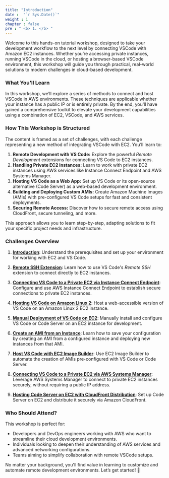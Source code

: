 ```yaml
---
title: "Introduction"
date :  "`r Sys.Date()`" 
weight : 1 
chapter : false
pre : " <b> 1. </b> "
---
```

Welcome to this hands-on tutorial workshop, designed to take your development workflow to the next level by connecting VSCode with Amazon EC2 instances. Whether you’re accessing private instances, running VSCode in the cloud, or hosting a browser-based VSCode environment, this workshop will guide you through practical, real-world solutions to modern challenges in cloud-based development.  

### What You’ll Learn  
In this workshop, we’ll explore a series of methods to connect and host VSCode in AWS environments. These techniques are applicable whether your instance has a public IP or is entirely private. By the end, you'll have gained a comprehensive toolkit to elevate your development capabilities using a combination of EC2, VSCode, and AWS services.  

### How This Workshop is Structured  
The content is framed as a set of challenges, with each challenge representing a new method of integrating VSCode with EC2. You’ll learn to:  
1. **Remote Development with VS Code:** Explore the powerful *Remote Development* extensions for connecting VS Code to EC2 instances.  
2. **Handling Private EC2 Instances:** Learn to work with private EC2 instances using AWS services like Instance Connect Endpoint and AWS Systems Manager.  
3. **Hosting VS Code as a Web App:** Set up VS Code or its open-source alternative (Code Server) as a web-based development environment.  
4. **Building and Deploying Custom AMIs:** Create Amazon Machine Images (AMIs) with pre-configured VS Code setups for fast and consistent deployments.  
5. **Securing Remote Access:** Discover how to secure remote access using CloudFront, secure tunneling, and more.

This approach allows you to learn step-by-step, adapting solutions to fit your specific project needs and infrastructure.  

### Challenges Overview  

1. **[Introduction](https://thongnguyendt.github.io/Unlocking-Remote-AWS-Development-Using-VS-Code-with-EC2-An-Alternative-to-Cloud9/1.introduction/)**: Understand the prerequisites and set up your environment for working with EC2 and VS Code.

2. **[Remote SSH Extension](https://thongnguyendt.github.io/Unlocking-Remote-AWS-Development-Using-VS-Code-with-EC2-An-Alternative-to-Cloud9/2.remote-ssh/)**: Learn how to use VS Code's *Remote SSH* extension to connect directly to EC2 instances.

3. **[Connecting VS Code to a Private EC2 via Instance Connect Endpoint](https://thongnguyendt.github.io/Unlocking-Remote-AWS-Development-Using-VS-Code-with-EC2-An-Alternative-to-Cloud9/3.ec2_instance_connect/)**: Configure and use AWS Instance Connect Endpoint to establish secure connections to private EC2 instances.

4. **[Hosting VS Code on Amazon Linux 2](https://thongnguyendt.github.io/Unlocking-Remote-AWS-Development-Using-VS-Code-with-EC2-An-Alternative-to-Cloud9/4.hosting-vs-code-on-ec2-from-amazon-linux-2/)**: Host a web-accessible version of VS Code on an Amazon Linux 2 EC2 instance.

5. **[Manual Deployment of VS Code on EC2](https://thongnguyendt.github.io/Unlocking-Remote-AWS-Development-Using-VS-Code-with-EC2-An-Alternative-to-Cloud9/5.manually-deploy-vs-code-on-ec2/)**: Manually install and configure VS Code or Code Server on an EC2 instance for development.

6. **[Create an AMI from an Instance](https://thongnguyendt.github.io/Unlocking-Remote-AWS-Development-Using-VS-Code-with-EC2-An-Alternative-to-Cloud9/6.create-ami-from-instance-and-run-instance-from-that-ami/)**: Learn how to save your configuration by creating an AMI from a configured instance and deploying new instances from that AMI.

7. **[Host VS Code with EC2 Image Builder](https://thongnguyendt.github.io/Unlocking-Remote-AWS-Development-Using-VS-Code-with-EC2-An-Alternative-to-Cloud9/7.host-vscode-from-ami-from-ec2-image-builder/)**: Use EC2 Image Builder to automate the creation of AMIs pre-configured with VS Code or Code Server.

8. **[Connecting VS Code to a Private EC2 via AWS Systems Manager](https://thongnguyendt.github.io/Unlocking-Remote-AWS-Development-Using-VS-Code-with-EC2-An-Alternative-to-Cloud9/8.ssm-connect/)**: Leverage AWS Systems Manager to connect to private EC2 instances securely, without requiring a public IP address.

9. **[Hosting Code Server on EC2 with CloudFront Distribution](https://thongnguyendt.github.io/Unlocking-Remote-AWS-Development-Using-VS-Code-with-EC2-An-Alternative-to-Cloud9/10.cloudfrontdistribution/)**: Set up Code Server on EC2 and distribute it securely via Amazon CloudFront.


### Who Should Attend?  
This workshop is perfect for:  
- Developers and DevOps engineers working with AWS who want to streamline their cloud development environments.  
- Individuals looking to deepen their understanding of AWS services and advanced networking configurations.  
- Teams aiming to simplify collaboration with remote VSCode setups.  

No matter your background, you'll find value in learning to customize and automate remote development environments. Let’s get started! 🚀
